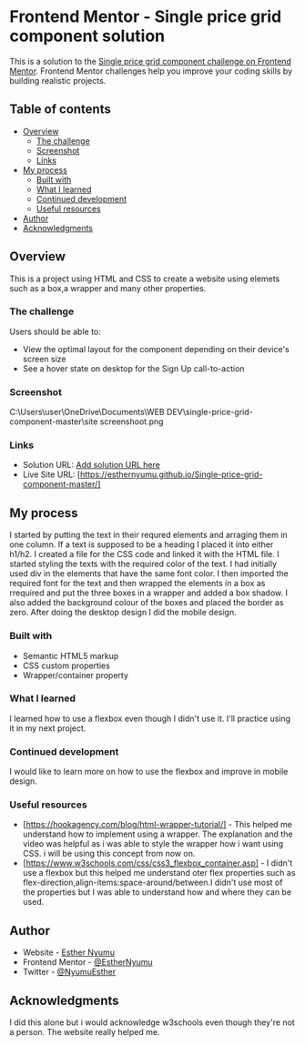 # Frontend Mentor - Single price grid component solution

This is a solution to the [Single price grid component challenge on Frontend Mentor](https://www.frontendmentor.io/challenges/single-price-grid-component-5ce41129d0ff452fec5abbbc). Frontend Mentor challenges help you improve your coding skills by building realistic projects. 

## Table of contents

- [Overview](#overview)
  - [The challenge](#the-challenge)
  - [Screenshot](#screenshot)
  - [Links](#links)
- [My process](#my-process)
  - [Built with](#built-with)
  - [What I learned](#what-i-learned)
  - [Continued development](#continued-development)
  - [Useful resources](#useful-resources)
- [Author](#author)
- [Acknowledgments](#acknowledgments)

## Overview

This is a project using HTML and CSS to create a website using elemets such as a box,a wrapper and many other properties.

### The challenge

Users should be able to:

- View the optimal layout for the component depending on their device's screen size
- See a hover state on desktop for the Sign Up call-to-action

### Screenshot

C:\Users\user\OneDrive\Documents\WEB DEV\single-price-grid-component-master\site screenshoot.png

### Links

- Solution URL: [Add solution URL here](https:/thub.i/your-solution-url.com)
- Live Site URL: [https://esthernyumu.github.io/Single-price-grid-component-master/]

## My process

I started by putting the text in their requred elements and arraging them in one column. If a text is supposed to be a heading I placed it into either h1/h2. I created a file for the CSS code and linked it with the HTML file. I started styling the texts with the required color of the text. I had initially used div in the elements that have the same font color. I then imported the required font for the text and then wrapped the elements in a box as rrequired and put the three boxes in a wrapper and added a box shadow. I also added the background colour of the boxes and placed the border as zero. After doing the desktop design I did the mobile design. 

### Built with

- Semantic HTML5 markup
- CSS custom properties
- Wrapper/container property 

### What I learned

I learned how to use a flexbox even though I didn't use it. I'll practice using it in my next project.   

### Continued development

I would like to learn more on how to use the flexbox and improve in mobile design.

### Useful resources

- [https://hookagency.com/blog/html-wrapper-tutorial/] - This helped me understand how to implement using a wrapper.
The explanation and the video was helpful as i was able to style the wrapper how i want using CSS. i will be using this concept from now on.
- [https://www.w3schools.com/css/css3_flexbox_container.asp] - I didn't use a flexbox but this helped me understand oter flex properties such as flex-direction,align-items:space-around/between.I didn't use most of the properties but I was able to understand how and where they can be used.

## Author

- Website - [Esther Nyumu](https://esthernyumu.github.io/Single-price-grid-component-master/)
- Frontend Mentor - [@EstherNyumu](https://www.frontendmentor.io/profile/EstherNyumu)
- Twitter - [@NyumuEsther](https://www.twitter.com/NyumuEsther)


## Acknowledgments

I did this alone but i would acknowledge w3schools even though they're not a person. The website really helped me.